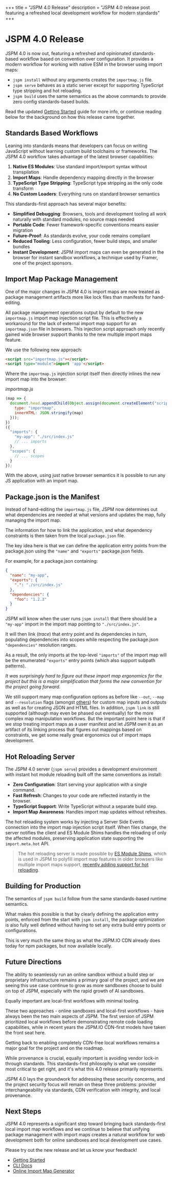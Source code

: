 +++
title = "JSPM 4.0 Release"
description = "JSPM 4.0 release post featuring a refreshed local development workflow for modern standards"
+++

# JSPM 4.0 Release

JSPM 4.0 is now out, featuring a refreshed and opinionated standards-based workflow based on convention over configuration. It provides a modern workflow for working with native ESM in the browser using import maps:

* `jspm install` without any arguments creates the `importmap.js` file.
* `jspm serve` behaves as a static server except for supporting TypeScript type stripping and hot reloading.
* `jspm build` uses the same semantics as the above commands to provide zero config standards-based builds.

Read the updated [Getting Started](/getting-started) guide for more info, or continue reading below for the background on how this release came together.

## Standards Based Workflows

Leaning into standards means that developers can focus on writing JavaScript without learning custom build toolchains or frameworks. The JSPM 4.0 workflow takes advantage of the latest browser capabilities:

1. **Native ES Modules**: Use standard import/export syntax without transpilation
2. **Import Maps**: Handle dependency mapping directly in the browser
3. **TypeScript Type Stripping**: TypeScript type stripping as the only code transform
4. **No Custom Loaders**: Everything runs on standard browser semantics

This standards-first approach has several major benefits:

* **Simplified Debugging**: Browsers, tools and development tooling all work naturally with standard modules, no source maps needed
* **Portable Code**: Fewer framework-specific conventions means easier migration
* **Future-Proof**: As standards evolve, your code remains compliant
* **Reduced Tooling**: Less configuration, fewer build steps, and smaller bundles
* **Instant Development**: JSPM import maps can even be generated in the browser for instant sandbox workflows, a technique used by Framer, one of the project sponsors.

## Import Map Package Management

One of the major changes in JSPM 4.0 is import maps are now treated as package management artifacts more like lock files than manifests for hand-editing.

All package management operations output by default to the new `importmap.js` import map injection script file. This is effectively a workaround for the lack of external import map support for an `importmap.json` file in browsers. This injection script approach only recently gained wide browser support thanks to the new multiple import maps feature.

We use the following new approach:

```html
<script src="importmap.js"></script>
<script type="module">import 'app'</script>
```

Where the `importmap.js` injection script itself then directly inlines the new import map into the browser:

_importmap.js_
```js
(map => {
  document.head.appendChild(Object.assign(document.createElement("script"), {
    type: "importmap",
    innerHTML: JSON.stringify(map)
  }));
})
({
  "imports": {
    "my-app": "./src/index.js"
    // ... imports
  },
  "scopes": {
    // ... scopes
  }
});
```

With the above, using just native browser semantics it is possible to run any JS application with an import map.

## Package.json is the Manifest

Instead of hand-editing the `importmap.js` file, JSPM now determines out what dependencies are needed at what versions and updates the map, fully managing the import map.

The information for how to link the application, and what dependency constraints is then taken from the local `package.json` file.

The key idea here is that we can define the application entry points from the package.json using the `"name"` and `"exports"` package.json fields.

For example, for a package.json containing:

```json
{
  "name": "my-app",
  "exports": {
    ".": "./src/index.js"
  },
  "dependencies": {
    "foo": "1.2.3"
  }
}
```

JSPM will know when the user runs `jspm install` that there should be a `"my-app"` import in the import map pointing to `"./src/index.js"`.

It will then link (_trace_) that entry point and its dependencies in turn, populating dependencies into scopes while respecting the package.json `"dependencies"` resolution ranges.

As a result, the only imports at the top-level `"imports"` of the import map will be the enumerated `"exports"` entry points (which also support subpath patterns).

_It was surprisingly hard to figure out these import map ergonomics for the project but this is a major simplification that forms the new convention for the project going forward._

We still support many map configuration options as before like `--out`, `--map` and `--resolution` flags (amongst [others](/docs/cli/interfaces/GenerateFlags)) for custom map inputs and outputs as well as for creating JSON and HTML files. In addition, `jspm link` is still supported (although may even be phased out eventually) for the more complex map manipulation workflows. But the important point here is that if we stop treating import maps as a user manifest and let JSPM own it as an artifact of its linking process that figures out mappings based on constraints, we get some really great ergonomics out of import maps development.

## Hot Reloading Server

The JSPM 4.0 server (`jspm serve`) provides a development environment with instant hot module reloading built off the same conventions as install:

* **Zero Configuration**: Start serving your application with a single command.
* **Fast Refresh**: Changes to your code are reflected instantly in the browser.
* **TypeScript Support**: Write TypeScript without a separate build step.
* **Import Map Awareness**: Handles import map updates without refreshes.

The hot reloading system works by injecting a Server Side Events connection into the import map injection script itself. When files change, the server notifies the client and ES Module Shims handles the reloading of only the affected modules, preserving application state supporting the `import.meta.hot` API.

> The hot reloading server is made possible by [ES Module Shims](https://github.com/guybedford/es-module-shims), which is used in JSPM to polyfill import map features in older browsers like multiple import maps support, [recently adding support for hot reloading](https://guybedford.com/hot-reloading-es-module-shims-2.5).

## Building for Production

The semantics of `jspm build` follow from the same standards-based runtime semantics.

What makes this possible is that by clearly defining the application entry points, enforced from the start with `jspm install`, the package optimization is also fully well defined without having to set any extra build entry points or configurations.

This is very much the same thing as what the JSPM.IO CDN already does today for npm packages, but now available locally.

## Future Directions

The ability to seamlessly run an online sandbox without a build step or proprietary infrastructure remains a primary goal of the project, and we are seeing this use case continue to grow as more sandboxes choose to build on top of JSPM, especially with the rapid growth of AI sandboxes.

Equally important are local-first workflows with minimal tooling.

These two approaches - online sandboxes and local-first workflows - have always been the two main aspects of JSPM. The first version of JSPM prioritized local workflows before demonstrating remote code loading capabilities, while in recent years the JSPM.IO CDN-first models have taken the front seat here.

Getting back to enabling completely CDN-free local workflows remains a major goal for the project and on the roadmap.

While provenance is crucial, equally important is avoiding vendor lock-in through standards. This standards-first philosophy is what we consider most critical to get right, and it's what this 4.0 release primarily represents.

JSPM 4.0 lays the groundwork for addressing these security concerns, and the project security focus will remain on these three problems: provider interchangeability via standards, CDN verification with integrity, and local provenance.

## Next Steps

JSPM 4.0 represents a significant step toward bringing back standards-first local import map workflows and we continue to believe that unifying package management with import maps creates a natural workflow for web development both for online sandboxes and local development use cases.

Please try out the new release and let us know your feedback!

* [Getting Started](/getting-started)
* [CLI Docs](/docs/cli/)
* [Online Import Map Generator](https://generator.jspm.io)

